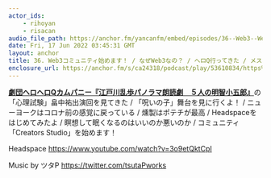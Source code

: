 ```yaml
---
actor_ids:
    - rihoyan
    - risacan
audio_file_path: https://anchor.fm/yancanfm/embed/episodes/36--Web3--Web3--Q-e1k2isi
date: Fri, 17 Jun 2022 03:45:31 GMT
layout: anchor
title: 36. Web3コミュニティ始めます！ / なぜWeb3なの？ / ヘロQ行ってきた / メスティンで燻製！ / 瞑想いいよね
enclosure_url: https://anchor.fm/s/ca24318/podcast/play/53610834/https%3A%2F%2Fd3ctxlq1ktw2nl.cloudfront.net%2Fstaging%2F2022-5-17%2Fc5ed51af-2a56-4a0d-784b-9e81dd7fba92.m4a
---
```

<p><a href="https://ameblo.jp/hero-hero-q/entry-12738551305.html"><strong>劇団ヘロヘロQカムパニー『江戸川乱歩パノラマ朗読劇　５人の明智小五郎』</strong></a>の「心理試験」畠中祐出演回を見てきた / 「呪いの子」舞台を見に行くよ！ / ニューヨークはコロナ前の感覚に戻っている / 燻製はポテチが最高 / Headspaceをはじめてみたよ / 瞑想して眠くなるのはいいのか悪いのか / コミュニティ「Creators Studio」を始めます！</p>
<p>Headspace <a href="https://www.youtube.com/watch?v=3o9etQktCpI">https://www.youtube.com/watch?v=3o9etQktCpI</a></p>
<p>Music by ツタP <a href="https://twitter.com/tsutaPworks">https://twitter.com/tsutaPworks</a></p>
  